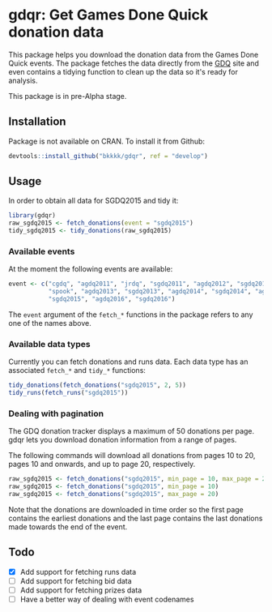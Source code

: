 # gdqr: Get Games Done Quick donation data

This package helps you download the donation data from the Games Done Quick events. The package
fetches the data directly from the [GDQ](http://gamesdonequick.com/) site and even contains a tidying
function to clean up the data so it's ready for analysis.

This package is in pre-Alpha stage.

## Installation

Package is not available on CRAN. To install it from Github:

```R
devtools::install_github("bkkkk/gdqr", ref = "develop")
```
## Usage

In order to obtain all data for SGDQ2015 and tidy it:

```R
library(gdqr)
raw_sgdq2015 <- fetch_donations(event = "sgdq2015")
tidy_sgdq2015 <- tidy_donations(raw_sgdq2015)
```

### Available events

At the moment the following events are available:

```R
event <- c("cgdq", "agdq2011", "jrdq", "sgdq2011", "agdq2012", "sgdq2012",
           "spook", "agdq2013", "sgdq2013", "agdq2014", "sgdq2014", "agdq2015",
           "sgdq2015", "agdq2016", "sgdq2016")
```

The `event` argument of the `fetch_*` functions in the package refers to any one of the names above.

### Available data types

Currently you can fetch donations and runs data. Each data type has an associated `fetch_*` and `tidy_*` functions:

```R
tidy_donations(fetch_donations("sgdq2015", 2, 5))
tidy_runs(fetch_runs("sgdq2015"))
```

### Dealing with pagination

The GDQ donation tracker displays a maximum of 50 donations per page. gdqr lets you download donation information from a range of pages.

The following commands will download all donations from pages 10 to 20, pages 10 and onwards, and up to page 20, respectively. 

```R
raw_sgdq2015 <- fetch_donations("sgdq2015", min_page = 10, max_page = 20)
raw_sgdq2015 <- fetch_donations("sgdq2015", min_page = 10)
raw_sgdq2015 <- fetch_donations("sgdq2015", max_page = 20)
```

Note that the donations are downloaded in time order so the first page contains the earliest donations and the last page contains the last donations made towards the end of the event.

## Todo

* [x] Add support for fetching runs data
* [ ] Add support for fetching bid data
* [ ] Add support for fetching prizes data
* [ ] Have a better way of dealing with event codenames

